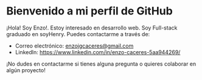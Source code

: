 # Bienvenido a mi perfil de GitHub

¡Hola! Soy Enzo!. Estoy interesado en desarrollo web. Soy Full-stack graduado en soyHenry. Puedes contactarme a través de:

- Correo electrónico: enzojgcaceres@gmail.com
- LinkedIn: https://www.linkedin.com/in/enzo-caceres-5aa944269/

¡No dudes en contactarme si tienes alguna pregunta o quieres colaborar en algún proyecto!
